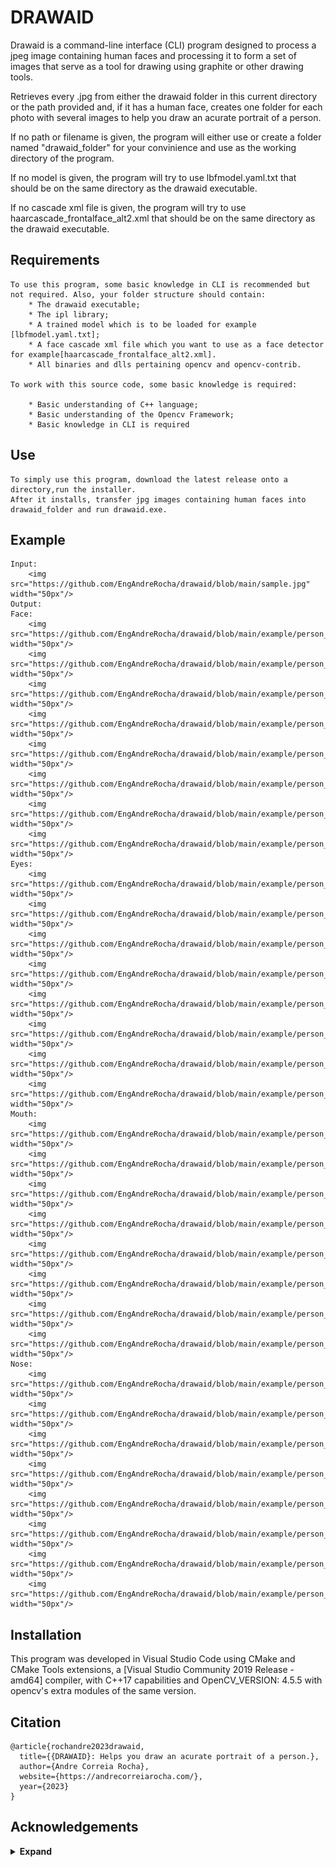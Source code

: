 

# DRAWAID

Drawaid is a command-line interface (CLI) program designed to process a jpeg image 
containing human faces and processing it to form a set of images that serve as a tool 
for drawing using graphite or other drawing tools.

Retrieves every .jpg from either the drawaid folder in this current directory
or the path provided and, if it has a human face,
creates one folder for each photo with several images to help you draw an acurate portrait of a person.

If no path or filename is given, the program will either use or create a folder named "drawaid_folder"
for your convinience and use as the working directory of the program.

If no model is given, the program will try to use lbfmodel.yaml.txt that should be on the same directory as the drawaid executable.

If no cascade xml file is given, the program will try to use haarcascade_frontalface_alt2.xml that should be on the same directory as the drawaid executable.

## Requirements

    To use this program, some basic knowledge in CLI is recommended but not required. Also, your folder structure should contain:
        * The drawaid executable;
        * The ipl library;
        * A trained model which is to be loaded for example [lbfmodel.yaml.txt];
        * A face cascade xml file which you want to use as a face detector for example[haarcascade_frontalface_alt2.xml].
        * All binaries and dlls pertaining opencv and opencv-contrib.

    To work with this source code, some basic knowledge is required:

        * Basic understanding of C++ language;
        * Basic understanding of the Opencv Framework;
        * Basic knowledge in CLI is required

## Use

    To simply use this program, download the latest release onto a directory,run the installer.
    After it installs, transfer jpg images containing human faces into drawaid_folder and run drawaid.exe.

## Example
    
    Input: 
        <img src="https://github.com/EngAndreRocha/drawaid/blob/main/sample.jpg" width="50px"/>
    Output: 
    Face: 
        <img src="https://github.com/EngAndreRocha/drawaid/blob/main/example/person_0/face/face_0_8B.jpg" width="50px"/>
        <img src="https://github.com/EngAndreRocha/drawaid/blob/main/example/person_0/face/face_1_6B.jpg" width="50px"/>
        <img src="https://github.com/EngAndreRocha/drawaid/blob/main/example/person_0/face/face_2_4B.jpg" width="50px"/>
        <img src="https://github.com/EngAndreRocha/drawaid/blob/main/example/person_0/face/face_3_2B.jpg" width="50px"/>
        <img src="https://github.com/EngAndreRocha/drawaid/blob/main/example/person_0/face/face_4_HB.jpg" width="50px"/>
        <img src="https://github.com/EngAndreRocha/drawaid/blob/main/example/person_0/face/face_5_2H.jpg" width="50px"/>
        <img src="https://github.com/EngAndreRocha/drawaid/blob/main/example/person_0/face/face_6_4H.jpg" width="50px"/>
        <img src="https://github.com/EngAndreRocha/drawaid/blob/main/example/person_0/face/face_7_6H.jpg" width="50px"/>
    Eyes: 
        <img src="https://github.com/EngAndreRocha/drawaid/blob/main/example/person_0/eyes/eyes_0_8B.jpg" width="50px"/>
        <img src="https://github.com/EngAndreRocha/drawaid/blob/main/example/person_0/eyes/eyes_1_6B.jpg" width="50px"/>
        <img src="https://github.com/EngAndreRocha/drawaid/blob/main/example/person_0/eyes/eyes_2_4B.jpg" width="50px"/>
        <img src="https://github.com/EngAndreRocha/drawaid/blob/main/example/person_0/eyes/eyes_3_2B.jpg" width="50px"/>
        <img src="https://github.com/EngAndreRocha/drawaid/blob/main/example/person_0/eyes/eyes_4_HB.jpg" width="50px"/>
        <img src="https://github.com/EngAndreRocha/drawaid/blob/main/example/person_0/eyes/eyes_5_2H.jpg" width="50px"/>
        <img src="https://github.com/EngAndreRocha/drawaid/blob/main/example/person_0/eyes/eyes_6_4H.jpg" width="50px"/>
        <img src="https://github.com/EngAndreRocha/drawaid/blob/main/example/person_0/eyes/eyes_7_6H.jpg" width="50px"/>
    Mouth: 
        <img src="https://github.com/EngAndreRocha/drawaid/blob/main/example/person_0/mouth/mouth_0_8B.jpg" width="50px"/>
        <img src="https://github.com/EngAndreRocha/drawaid/blob/main/example/person_0/mouth/mouth_1_6B.jpg" width="50px"/>
        <img src="https://github.com/EngAndreRocha/drawaid/blob/main/example/person_0/mouth/mouth_2_4B.jpg" width="50px"/>
        <img src="https://github.com/EngAndreRocha/drawaid/blob/main/example/person_0/mouth/mouth_3_2B.jpg" width="50px"/>
        <img src="https://github.com/EngAndreRocha/drawaid/blob/main/example/person_0/mouth/mouth_4_HB.jpg" width="50px"/>
        <img src="https://github.com/EngAndreRocha/drawaid/blob/main/example/person_0/mouth/mouth_5_2H.jpg" width="50px"/>
        <img src="https://github.com/EngAndreRocha/drawaid/blob/main/example/person_0/mouth/mouth_6_4H.jpg" width="50px"/>
        <img src="https://github.com/EngAndreRocha/drawaid/blob/main/example/person_0/mouth/mouth_7_6H.jpg" width="50px"/>
    Nose: 
        <img src="https://github.com/EngAndreRocha/drawaid/blob/main/example/person_0/nose/nose_0_8B.jpg" width="50px"/>
        <img src="https://github.com/EngAndreRocha/drawaid/blob/main/example/person_0/nose/nose_1_6B.jpg" width="50px"/>
        <img src="https://github.com/EngAndreRocha/drawaid/blob/main/example/person_0/nose/nose_2_4B.jpg" width="50px"/>
        <img src="https://github.com/EngAndreRocha/drawaid/blob/main/example/person_0/nose/nose_3_2B.jpg" width="50px"/>
        <img src="https://github.com/EngAndreRocha/drawaid/blob/main/example/person_0/nose/nose_4_HB.jpg" width="50px"/>
        <img src="https://github.com/EngAndreRocha/drawaid/blob/main/example/person_0/nose/nose_5_2H.jpg" width="50px"/>
        <img src="https://github.com/EngAndreRocha/drawaid/blob/main/example/person_0/nose/nose_6_4H.jpg" width="50px"/>
        <img src="https://github.com/EngAndreRocha/drawaid/blob/main/example/person_0/nose/nose_7_6H.jpg" width="50px"/>


## Installation

This program was developed in Visual Studio Code using CMake and CMake Tools extensions, 
a [Visual Studio Community 2019 Release - amd64] compiler, with C++17 capabilities and OpenCV_VERSION: 4.5.5 with opencv's extra modules of the same version.

## Citation

```
@article{rochandre2023drawaid,
  title={{DRAWAID}: Helps you draw an acurate portrait of a person.},
  author={Andre Correia Rocha},
  website={https://andrecorreiarocha.com/},
  year={2023}
}
```

## Acknowledgements

<details><summary> <b>Expand</b> </summary>

* [https://github.com/CLIUtils/CLI11](https://github.com/CLIUtils/CLI11)
* [https://opencv.org/](https://opencv.org/)
* [https://docs.opencv.org/3.4/d2/d42/tutorial_face_landmark_detection_in_an_image.html](https://docs.opencv.org/3.4/d2/d42/tutorial_face_landmark_detection_in_an_image.html)

</details>
